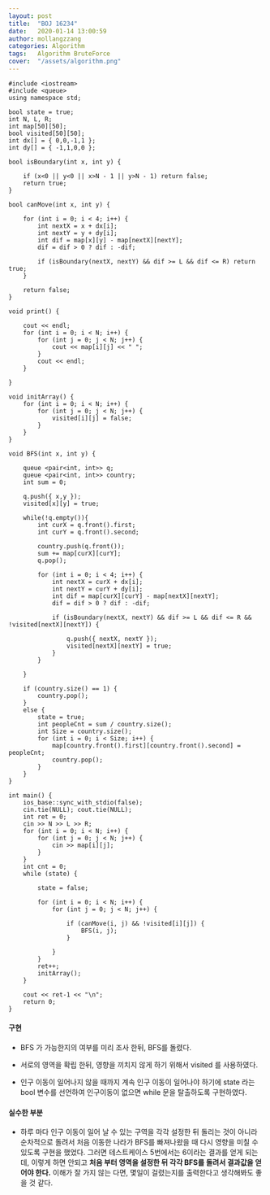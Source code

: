 ```yaml
---
layout: post
title:  "BOJ 16234"
date:   2020-01-14 13:00:59
author: mollangzzang
categories: Algorithm
tags:	Algorithm BruteForce
cover:  "/assets/algorithm.png"
---
```


```
#include <iostream>
#include <queue>
using namespace std;

bool state = true;
int N, L, R;
int map[50][50];
bool visited[50][50];
int dx[] = { 0,0,-1,1 };
int dy[] = { -1,1,0,0 };

bool isBoundary(int x, int y) {

	if (x<0 || y<0 || x>N - 1 || y>N - 1) return false;
	return true;
}

bool canMove(int x, int y) {

	for (int i = 0; i < 4; i++) {
		int nextX = x + dx[i];
		int nextY = y + dy[i];
		int dif = map[x][y] - map[nextX][nextY];
		dif = dif > 0 ? dif : -dif;

		if (isBoundary(nextX, nextY) && dif >= L && dif <= R) return true;
	}

	return false;
}

void print() {

	cout << endl;
	for (int i = 0; i < N; i++) {
		for (int j = 0; j < N; j++) {
			cout << map[i][j] << " ";
		}
		cout << endl;
	}
	
}

void initArray() {
	for (int i = 0; i < N; i++) {
		for (int j = 0; j < N; j++) {
			visited[i][j] = false;
		}
	}
}

void BFS(int x, int y) {

	queue <pair<int, int>> q;
	queue <pair<int, int>> country;
	int sum = 0;

	q.push({ x,y });
	visited[x][y] = true;

	while(!q.empty()){
		int curX = q.front().first;
		int curY = q.front().second;

		country.push(q.front());
		sum += map[curX][curY];
		q.pop();

		for (int i = 0; i < 4; i++) {
			int nextX = curX + dx[i];
			int nextY = curY + dy[i];
			int dif = map[curX][curY] - map[nextX][nextY];
			dif = dif > 0 ? dif : -dif;

			if (isBoundary(nextX, nextY) && dif >= L && dif <= R && !visited[nextX][nextY]) {

				q.push({ nextX, nextY });
				visited[nextX][nextY] = true;
			}
		}
	
	}

	if (country.size() == 1) {
		country.pop();
	}
	else {
		state = true;
		int peopleCnt = sum / country.size();
		int Size = country.size();
		for (int i = 0; i < Size; i++) {
			map[country.front().first][country.front().second] = peopleCnt;
			country.pop();
		}
	}
}

int main() {
	ios_base::sync_with_stdio(false);
	cin.tie(NULL); cout.tie(NULL);
	int ret = 0;
	cin >> N >> L >> R;
	for (int i = 0; i < N; i++) {
		for (int j = 0; j < N; j++) {
			cin >> map[i][j];
		}
	}
	int cnt = 0;
	while (state) {

		state = false;

		for (int i = 0; i < N; i++) {
			for (int j = 0; j < N; j++) {

				if (canMove(i, j) && !visited[i][j]) {
					BFS(i, j);	
				}

			}
		}
		ret++;
		initArray();
	}

	cout << ret-1 << "\n";
	return 0;
}
```

#### 구현

- BFS 가 가능한지의 여부를 미리 조사 한뒤, BFS를 돌렸다.

- 서로의 영역을 확립 한뒤, 영향을 끼치지 않게 하기 위해서 visited 를 사용하였다.

- 인구 이동이 일어나지 않을 때까지 계속 인구 이동이 일어나야 하기에 state 라는 bool 변수를 선언하여 인구이동이 없으면 while 문을 탈출하도록 구현하였다.

#### 실수한 부분

- 하루 마다 인구 이동이 일어 날 수 있는 구역을 각각 설정한 뒤 돌리는 것이 아니라 순차적으로 돌려서 처음 이동한 나라가 BFS를 빠져나왔을 때 다시 영향을 미칠 수 있도록 구현을 했었다. 그러면 테스트케이스 5번에서는 6이라는 결과를 얻게 되는데, 이렇게 하면 안되고 **처음 부터 영역을 설정한 뒤 각각 BFS를 돌려서 결과값을 얻어야 한다.** 이해가 잘 가지 않는 다면, 몇일이 걸렸는지를 출력한다고 생각해봐도 좋을 것 같다.

